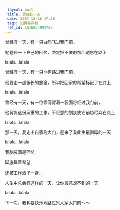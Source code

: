 ```yaml
---
 layout: post
 title: 曾经有一天
 date: 2007-12-28 07:26
 tags: 旧博客存档
 ref_id: 1536954990705
---
```

曾经有一天，有一只白鸽飞过我门前，

她整理一下自己的回忆，决定把不要的东西遗忘在路上

lalala...lalala



曾经有一天，有一只小狗路过我门前，

他要走一趟很长的旅途，所以把回家的希望标记了在路上

lalala...lalala



曾经有一天，有一位师傅背着一袋面粉经过我门前，

他背负这份沉重的工作，不经意的划痕使它前功尽弃在路上

lalala...lalala



那一天，我走出自家的大门，迎来了我此生最倒霉的一天

lalala...lalala

我脑袋满是回忆

脚底踩着希望

还被工作洒了一身...



人生中总会有这样的一天，让你最意想不到的一天

lalala...lalala

下一次，我也要快乐地路过别人家大门前～～


